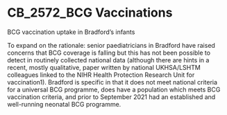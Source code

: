 # CB_2572_BCG Vaccinations

BCG vaccination uptake in Bradford’s infants

To expand on the rationale: senior paediatricians in Bradford have raised concerns that BCG coverage is falling but this has not been possible to detect in routinely collected national data (although there are hints in a recent, mostly qualitative, paper written by national UKHSA/LSHTM colleagues linked to the NIHR Health Protection Research Unit for vaccination1).
Bradford is specific in that it does not meet national criteria for a universal BCG programme, does have a population which meets BCG vaccination criteria, and prior to September 2021 had an established and well-running neonatal BCG programme.
